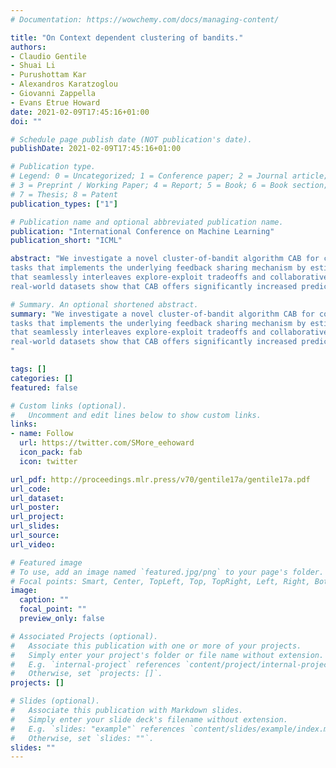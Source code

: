 ```yaml
---
# Documentation: https://wowchemy.com/docs/managing-content/

title: "On Context dependent clustering of bandits."
authors: 
- Claudio Gentile
- Shuai Li
- Purushottam Kar
- Alexandros Karatzoglou
- Giovanni Zappella
- Evans Etrue Howard
date: 2021-02-09T17:45:16+01:00
doi: ""

# Schedule page publish date (NOT publication's date).
publishDate: 2021-02-09T17:45:16+01:00

# Publication type.
# Legend: 0 = Uncategorized; 1 = Conference paper; 2 = Journal article;
# 3 = Preprint / Working Paper; 4 = Report; 5 = Book; 6 = Book section;
# 7 = Thesis; 8 = Patent
publication_types: ["1"]

# Publication name and optional abbreviated publication name.
publication: "International Conference on Machine Learning"
publication_short: "ICML"

abstract: "We investigate a novel cluster-of-bandit algorithm CAB for collaborative recommendation
tasks that implements the underlying feedback sharing mechanism by estimating user neighborhoods in a context-dependent manner. CAB makes sharp departures from the state of the art by incorporating collaborative effects into inference, as well as learning processes in a manner
that seamlessly interleaves explore-exploit tradeoffs and collaborative steps. We prove regret bounds for CAB under various data-dependent assumptions which exhibit a crisp dependence on the expected number of clusters over the users, a natural measure of the statistical difficulty of the learning task. Experiments on production and
real-world datasets show that CAB offers significantly increased prediction performance against a representative pool of state-of-the-art methods."

# Summary. An optional shortened abstract.
summary: "We investigate a novel cluster-of-bandit algorithm CAB for collaborative recommendation
tasks that implements the underlying feedback sharing mechanism by estimating user neighborhoods in a context-dependent manner. CAB makes sharp departures from the state of the art by incorporating collaborative effects into inference, as well as learning processes in a manner
that seamlessly interleaves explore-exploit tradeoffs and collaborative steps. We prove regret bounds for CAB under various data-dependent assumptions which exhibit a crisp dependence on the expected number of clusters over the users, a natural measure of the statistical difficulty of the learning task. Experiments on production and
real-world datasets show that CAB offers significantly increased prediction performance against a representative pool of state-of-the-art methods.
"

tags: []
categories: []
featured: false

# Custom links (optional).
#   Uncomment and edit lines below to show custom links.
links:
- name: Follow
  url: https://twitter.com/SMore_eehoward
  icon_pack: fab
  icon: twitter

url_pdf: http://proceedings.mlr.press/v70/gentile17a/gentile17a.pdf
url_code:
url_dataset:
url_poster:
url_project:
url_slides:
url_source:
url_video:

# Featured image
# To use, add an image named `featured.jpg/png` to your page's folder. 
# Focal points: Smart, Center, TopLeft, Top, TopRight, Left, Right, BottomLeft, Bottom, BottomRight.
image:
  caption: ""
  focal_point: ""
  preview_only: false

# Associated Projects (optional).
#   Associate this publication with one or more of your projects.
#   Simply enter your project's folder or file name without extension.
#   E.g. `internal-project` references `content/project/internal-project/index.md`.
#   Otherwise, set `projects: []`.
projects: []

# Slides (optional).
#   Associate this publication with Markdown slides.
#   Simply enter your slide deck's filename without extension.
#   E.g. `slides: "example"` references `content/slides/example/index.md`.
#   Otherwise, set `slides: ""`.
slides: ""
---
```


